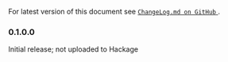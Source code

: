 For latest version of this document see [`ChangeLog.md on GitHub`
](https://github.com/trskop/socks-server/blob/main/ChangeLog.md).


### 0.1.0.0

Initial release; not uploaded to Hackage
